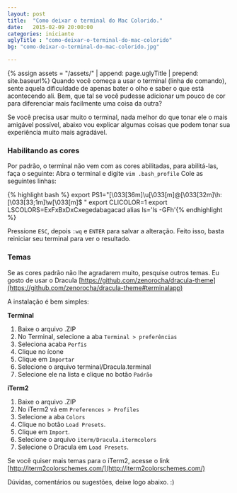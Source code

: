 ```yaml
---
layout: post
title:  "Como deixar o terminal do Mac Colorido."
date:   2015-02-09 20:00:00
categories: iniciante
uglyTitle : "como-deixar-o-terminal-do-mac-colorido"
bg: "como-deixar-o-terminal-do-mac-colorido.jpg"

---
```

{% assign assets = "/assets/" | append: page.uglyTitle  | prepend: site.baseurl%}
Quando você começa a usar o terminal (linha de comando), sente aquela dificuldade de apenas bater o olho e saber o que está acontecendo ali. Bem, que tal se você pudesse adicionar um pouco de cor para diferenciar mais facilmente uma coisa da outra?

Se você precisa usar muito o terminal, nada melhor do que tonar ele o mais amigável possível, abaixo vou explicar algumas coisas que podem tonar sua experiência muito mais agradável.

### Habilitando as cores
Por padrão, o terminal não vem com as cores abilitadas, para abilitá-las, faça o seguinte:
Abra o terminal e digite `vim .bash_profile`
Cole as seguintes linhas:

{% highlight bash %}
export PS1="\[\033[36m\]\u\[\033[m\]@\[\033[32m\]\h:\[\033[33;1m\]\w\[\033[m\]\$ "
export CLICOLOR=1
export LSCOLORS=ExFxBxDxCxegedabagacad
alias ls='ls -GFh'{% endhighlight %}

Pressione `ESC`, depois `:wq` e `ENTER` para salvar a alteração.
Feito isso, basta reiniciar seu terminal para ver o resultado.


### Temas
Se as cores padrão não lhe agradarem muito, pesquise outros temas.
Eu gosto de usar o Dracula [https://github.com/zenorocha/dracula-theme](https://github.com/zenorocha/dracula-theme#terminalapp)

A instalação é bem simples:

**Terminal**

1. Baixe o arquivo .ZIP
2. No Terminal, selecione a aba `Terminal > preferências`
3. Seleciona acaba `Perfis`
4. Clique no ícone <span class="fa fa-cog"></span>
5. Clique em `Importar`
6. Selecione o arquivo terminal/Dracula.terminal
7. Selecione ele na lista e clique no botão `Padrão`


**iTerm2**

1. Baixe o arquivo .ZIP
2. No iTerm2 vá em  `Preferences > Profiles`
3. Selecione a aba `Colors`
4. Clique no botão `Load Presets`.
5. Clique em `Import`.
6. Selecione o arquivo `iterm/Dracula.itermcolors`
7. Selecione o  Dracula em  `Load Presets`.


Se você quiser mais temas para o iTerm2, acesse o link
[http://iterm2colorschemes.com/](http://iterm2colorschemes.com/)

Dúvidas, comentários ou sugestões, deixe logo abaixo. :)
